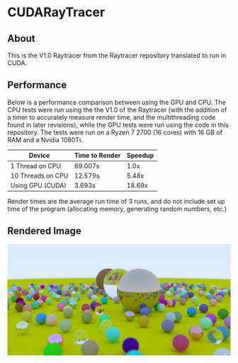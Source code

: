 # CUDARayTracer
## About
This is the V1.0 Raytracer from the Raytracer repository translated to run in CUDA. 

## Performance
Below is a performance comparison between using the GPU and CPU. The CPU tests were run using the the V1.0 of the Raytracer (with the addition of a timer to accurately measure render time, and the multithreading code found in later revisions), while the GPU tests were run using the code in this repository. The tests were run on a Ryzen 7 2700 (16 cores) with 16 GB of RAM and a Nvidia 1080Ti.


| Device              | Time to Render | Speedup |
| ------------------- | -------------- | ------- |
| 1 Thread on CPU     | 69.007s        | 1.0x    |
| 10 Threads on CPU   | 12.579s        | 5.48x   |
| Using GPU (CUDA)    | 3.693s         | 18.69x  |
  

Render times are the average run time of 3 runs, and do not include set up time of the program (allocating memory, generating random numbers, etc.)

## Rendered Image
![alt text](https://github.com/MylesPribeg/CUDARayTracer/blob/master/RenderedImage.png)
